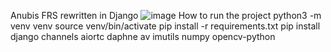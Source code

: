 Anubis FRS rewritten in Django
![image](https://github.com/user-attachments/assets/d6355d80-8f51-4174-abcc-6fdf39202eb1)
How to run the project
python3 -m venv venv
source venv/bin/activate
 pip install -r requirements.txt
 pip install django channels aiortc daphne av imutils numpy opencv-python
